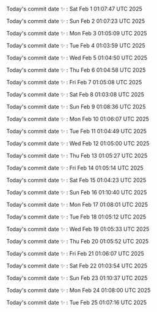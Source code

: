 Today's commit date ✨ : Sat Feb 1 01:07:47 UTC 2025 

Today's commit date ✨ : Sun Feb 2 01:07:23 UTC 2025 

Today's commit date ✨ : Mon Feb 3 01:05:09 UTC 2025 

Today's commit date ✨ : Tue Feb 4 01:03:59 UTC 2025 

Today's commit date ✨ : Wed Feb 5 01:04:50 UTC 2025 

Today's commit date ✨ : Thu Feb 6 01:04:58 UTC 2025 

Today's commit date ✨ : Fri Feb 7 01:05:08 UTC 2025 

Today's commit date ✨ : Sat Feb 8 01:03:08 UTC 2025 

Today's commit date ✨ : Sun Feb 9 01:08:36 UTC 2025 

Today's commit date ✨ : Mon Feb 10 01:06:07 UTC 2025 

Today's commit date ✨ : Tue Feb 11 01:04:49 UTC 2025 

Today's commit date ✨ : Wed Feb 12 01:05:00 UTC 2025 

Today's commit date ✨ : Thu Feb 13 01:05:27 UTC 2025 

Today's commit date ✨ : Fri Feb 14 01:05:14 UTC 2025 

Today's commit date ✨ : Sat Feb 15 01:04:23 UTC 2025 

Today's commit date ✨ : Sun Feb 16 01:10:40 UTC 2025 

Today's commit date ✨ : Mon Feb 17 01:08:01 UTC 2025 

Today's commit date ✨ : Tue Feb 18 01:05:12 UTC 2025 

Today's commit date ✨ : Wed Feb 19 01:05:33 UTC 2025 

Today's commit date ✨ : Thu Feb 20 01:05:52 UTC 2025 

Today's commit date ✨ : Fri Feb 21 01:06:07 UTC 2025 

Today's commit date ✨ : Sat Feb 22 01:03:54 UTC 2025 

Today's commit date ✨ : Sun Feb 23 01:10:37 UTC 2025 

Today's commit date ✨ : Mon Feb 24 01:08:00 UTC 2025 

Today's commit date ✨ : Tue Feb 25 01:07:16 UTC 2025 

